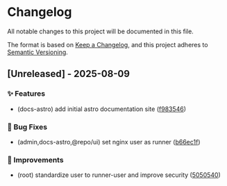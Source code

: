 # Changelog

All notable changes to this project will be documented in this file.

The format is based on [Keep a Changelog](https://keepachangelog.com/en/1.0.0/),
and this project adheres to [Semantic Versioning](https://semver.org/spec/v2.0.0.html).

## [Unreleased] - 2025-08-09

### ✨ Features
-  (docs-astro) add initial astro documentation site ([f983546](https://github.com/movahedan/turbo-bun/commit/f983546))

### 🐛 Bug Fixes
-  (admin,docs-astro,@repo/ui) set nginx user as runner ([b66ec1f](https://github.com/movahedan/turbo-bun/commit/b66ec1f))

### 🔧 Improvements
-  (root) standardize user to runner-user and improve security ([5050540](https://github.com/movahedan/turbo-bun/commit/5050540))

